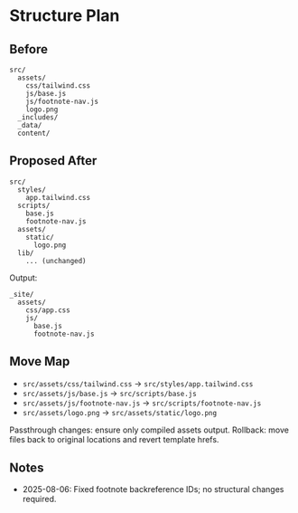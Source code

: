 # Structure Plan

## Before
```
src/
  assets/
    css/tailwind.css
    js/base.js
    js/footnote-nav.js
    logo.png
  _includes/
  _data/
  content/
```

## Proposed After
```
src/
  styles/
    app.tailwind.css
  scripts/
    base.js
    footnote-nav.js
  assets/
    static/
      logo.png
  lib/
    ... (unchanged)
```
Output:
```
_site/
  assets/
    css/app.css
    js/
      base.js
      footnote-nav.js
```

## Move Map
- `src/assets/css/tailwind.css` → `src/styles/app.tailwind.css`
- `src/assets/js/base.js` → `src/scripts/base.js`
- `src/assets/js/footnote-nav.js` → `src/scripts/footnote-nav.js`
- `src/assets/logo.png` → `src/assets/static/logo.png`

Passthrough changes: ensure only compiled assets output.
Rollback: move files back to original locations and revert template hrefs.

## Notes
- 2025-08-06: Fixed footnote backreference IDs; no structural changes required.
